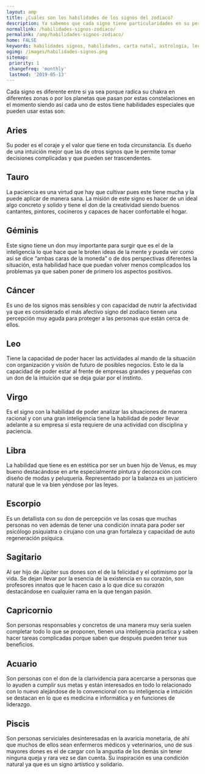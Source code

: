 ```yaml
---
layout: amp
title: ¿Cuáles son los habilidades de los signos del zodiaco?
description: Ya sabemos que cada signo tiene particularidades en su personalidad, esto tambien afecta a sus habilidades, por ende aqui vas a poder descubrir cuales son las habilidades de cada signo.
normallink: /habilidades-signos-zodiaco/
permalink: /amp/habilidades-signos-zodiaco/
home: FALSE
keywords: habilidades signos, habilidades, carta natal, astrología, lectura del tarot, signos del zodiaco, horoscopos, astros, cambio de estaciones
ogimg: /images/habilidades-signos.png
sitemap:
 priority: 1
 changefreq: 'monthly'
 lastmod: '2019-05-13'
---
```


<amp-img src="{{ site.url }}/images/habilidades-signos.png" width=1260 height=662 layout="responsive"></amp-img>

Cada signo es diferente entre si ya sea porque radica su chakra en diferentes zonas o por los planetas que pasan por estas constelaciones en el momento siendo así cada uno de estos tiene habilidades especiales que pueden usar estas son:

## Aries

Su poder es el coraje y el valor que tiene en toda circunstancia. Es dueño de una intuición mejor que las de otros signos que le permite tomar decisiones complicadas y que pueden ser trascendentes.

## Tauro

La paciencia es una virtud que hay que cultivar pues este tiene mucha y la puede aplicar de manera sana. La misión de este signo es hacer de un ideal algo concreto y solido y tiene el don de la creatividad siendo buenos cantantes, pintores, cocineros y capaces de hacer confortable el hogar.

## Géminis

Este signo tiene un don muy importante para surgir que es el de la inteligencia lo que hace que le broten ideas de la mente y pueda ver como así se dice “ambas caras de la moneda” o de dos perspectivas diferentes la situación, esta habilidad hace que puedan volver menos complicados los problemas ya que saben poner de primero los aspectos positivos.

## Cáncer

Es uno de los signos más sensibles y con capacidad de nutrir la afectividad ya que es considerado el más afectivo signo del zodiaco tienen una percepción muy aguda para proteger a las personas que están cerca de ellos.

## Leo

Tiene la capacidad de poder hacer las actividades al mando de la situación con organización y visión de futuro de posibles negocios. Esto le da la capacidad de poder estar al frente de empresas grandes y pequeñas con un don de la intuición que se deja guiar por el instinto.

## Virgo

Es el signo con la habilidad de poder analizar las situaciones de manera racional y con una gran inteligencia tiene la habilidad de poder llevar adelante a su empresa si esta requiere de una actividad con disciplina y paciencia.

## Libra

La habilidad que tiene es en estética por ser un buen hijo de Venus, es muy bueno destacándose en arte especialmente pintura y decoración con diseño de modas y peluquería. Representado por la balanza es un justiciero natural que le va bien yéndose por las leyes.

## Escorpio

Es un detallista con su don de percepción ve las cosas que muchas personas no ven además de tener una condición innata para poder ser psicólogo psiquiatra o cirujano con una gran fortaleza y capacidad de auto regeneración psíquica.

## Sagitario

Al ser hijo de Júpiter sus dones son el de la felicidad y el optimismo por la vida. Se dejan llevar por la esencia de la existencia en su corazón, son profesores innatos que le hacen caso a lo que dice su corazón destacándose en cualquier rama en la que tengan pasión.

## Capricornio

Son personas responsables y concretos de una manera muy seria suelen completar todo lo que se proponen, tienen una inteligencia practica y saben hacer tareas complicadas porque saben que después pueden tener sus beneficios.

## Acuario

Son personas con el don de la clarividencia para acercarse a personas que lo ayuden a cumplir sus metas y están interesados en todo lo relacionado con lo nuevo alejándose de lo convencional con su inteligencia e intuición se destacan en lo que es medicina e informática y en funciones de liderazgo.

## Piscis

Son personas serviciales desinteresadas en la avaricia monetaria, de ahí que muchos de ellos sean enfermeros médicos y veterinarios, uno de sus mayores dones es el de cargar con la angustia de los demás sin tener ninguna queja y rara vez se dan cuenta. Su inspiración es una condición natural ya que es un signo artístico y solidario.
